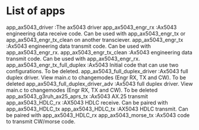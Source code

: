 # List of apps

app_ax5043_driver                       :The ax5043 driver
app_ax5043_engr_rx                      :Ax5043 engineering data receive code. Can be used with app_ax5043_engr_tx or app_ax5043_engr_tx_clean on another transciever.
app_ax5043_engr_tx                      :Ax5043 engineering data transmit code. Can be used with app_ax5043_engr_rx.
app_ax5043_engr_tx_clean                :Ax5043 engineering data transmit code. Can be used with app_ax5043_engr_rx.
app_ax5043_engr_tx_full_duplex          :Ax5043 Initial code that can use two configurations. To be deleted.
app_ax5043_full_duplex_driver           :Ax5043 full duplex driver. View main.c to changemodes (Engr RX, TX and CW). To be deleted
app_ax5043_full_duplex_driver_adv       :Ax5043 full duplex driver. View main.c to changemodes (Engr RX, TX and CW). To be deleted
app_ax5043_g3ruh_ax25_aprs_tx           :Ax5043 AX.25 transmit
app_ax5043_HDLC_rx                      :AX5043 HDLC receive. Can be paired with app_ax5043_HDLC_tx
app_ax5043_HDLC_tx                      :AX5043 HDLC transmit. Can be paired with app_ax5043_HDLC_rx
app_ax5043_morse_tx                     :Ax5043 code to transmit CW/morse code.

